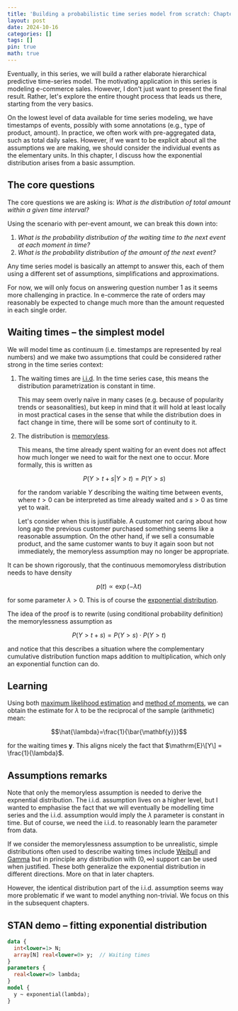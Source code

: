 ```yaml
---
title: 'Building a probabilistic time series model from scratch: Chapter 0 – Waiting times'
layout: post
date: 2024-10-16
categories: []
tags: []
pin: true
math: true
---
```


Eventually, in this series, we will build a rather elaborate hierarchical predictive time-series model. The motivating application in this series is modeling e-commerce sales. However, I don't just want to present the final result. Rather, let's explore the entire thought process that leads us there, starting from the very basics.

On the lowest level of data available for time series modeling, we have timestamps of events, possibly with some annotations (e.g., type of product, amount). In practice, we often work with pre-aggregated data, such as total daily sales. However, if we want to be explicit about all the assumptions we are making, we should consider the individual events as the elementary units.
In this chapter, I discuss how the exponential distribution arises from a basic assumption.

## The core questions

The core questions we are asking is: _What is the distribution of total amount within a given time interval?_

Using the scenario with per-event amount, we can break this down into:
1. _What is the probability distribution of the waiting time to the next event at each moment in time?_
2. _What is the probability distribution of the amount of the next event?_

Any time series model is basically an attempt to answer this,
each of them using a different set of assumptions, simplifications and approximations.

For now, we will only focus on answering question number 1 as it seems more challenging in practice.
In e-commerce the rate of orders may reasonably be expected to change much more than the amount requested in each single order.

## Waiting times – the simplest model

We will model time as continuum (i.e. timestamps are represented by real numbers)
and we make two assumptions that could be considered rather strong in the time series context:
1. The waiting times are [i.i.d](https://en.wikipedia.org/wiki/Independent_and_identically_distributed_random_variables). 
   In the time series case, this means the distribution parametrization  is constant in time.

   This may seem overly naïve in many cases (e.g. because of popularity trends or seasonalities), 
   but keep in mind that it will  hold at least locally
   in most practical cases in the sense that while the distribution does in fact change in time, there will be some sort of continuity to it.
2. The distribution is [memoryless](https://en.wikipedia.org/wiki/Memorylessness).

    This means, the time already spent waiting for an event does not affect how much longer we need to wait for the next one to occur.
    More formally, this is written as 

    $$P(Y > t+s | Y > t)=P(Y > s)$$

    for the random variable $Y$ describing the waiting time between events, where $t>0$ can be interpreted as time already waited and $s>0$ as time yet to wait.
    
    Let's consider when this is justifiable. A customer not caring about how long ago the previous customer purchased something seems like a reasonable assumption. On the other hand, if we sell a consumable product, and the same customer wants to buy it again soon but not immediately, the memoryless assumption may no longer be appropriate.
 

It can be shown rigorously, that the continuous memomoryless distribution
needs to have density 

$$p(t) \propto \exp(-\lambda t)$$

for some parameter $\lambda>0$.
This is of course the [exponential distribution](https://en.wikipedia.org/wiki/Exponential_distribution).

The idea of the proof is to rewrite (using conditional probability definition) the memorylessness assumption as

$$P(Y > t+s) = P(Y > s) \cdot P(Y > t)$$

and notice that this describes a situation where the complementary cumulative distribution function maps addition to multiplication,
which only an exponential function can do.

## Learning 
Using both [maximum likelihood estimation](https://www.statlect.com/fundamentals-of-statistics/exponential-distribution-maximum-likelihood)
and [method of moments](https://math.stackexchange.com/questions/2943668/method-of-moments-exponential-distribution),
we can obtain the estimate for $\lambda$ to be the reciprocal of the sample (arithmetic) mean:

$$\hat{\lambda}=\frac{1}{\bar{\mathbf{y}}}$$

for the waiting times $\mathbf{y}$.
This aligns nicely the fact that $\mathrm{E}\[Y\] = \frac{1}{\lambda}$.


## Assumptions remarks
Note that only the memoryless assumption is needed to derive the expnential distribution.
The i.i.d. assumption lives on a higher level, but I wanted to emphasise the fact that
we will eventually be modelling time series and the i.i.d. assumption would imply the $\lambda$ parameter is constant in time.
But of course, we need the i.i.d. to reasonably learn the parameter from data.

If we consider the memorylessness assumption to be unrealistic, 
simple distributions often used to describe waiting times include [Weibull](https://en.wikipedia.org/wiki/Weibull_distribution)
and [Gamma](https://en.wikipedia.org/wiki/Gamma_distribution) but in principle any distribution with $(0,\infty)$ support can be used when justified.
These both generalize the exponential distribution in different directions. More on that in later chapters.

However, the identical distribution part of the i.i.d. assumption seems way more problematic if we want to model anything non-trivial. 
We focus on this in the subsequent chapters.


## STAN demo – fitting exponential distribution

```stan
data {
  int<lower=1> N;
  array[N] real<lower=0> y;  // Waiting times
}
parameters {
  real<lower=0> lambda;
}
model {
  y ~ exponential(lambda);
}
```
